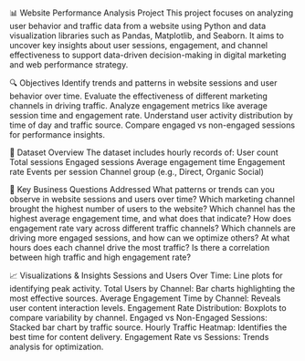 📊 Website Performance Analysis Project
This project focuses on analyzing user behavior and traffic data from a website using Python and data visualization libraries such as Pandas, Matplotlib, and Seaborn. 
It aims to uncover key insights about user sessions, engagement, and channel effectiveness to support data-driven decision-making in digital marketing and web performance strategy.

🔍 Objectives
Identify trends and patterns in website sessions and user behavior over time.
Evaluate the effectiveness of different marketing channels in driving traffic.
Analyze engagement metrics like average session time and engagement rate.
Understand user activity distribution by time of day and traffic source.
Compare engaged vs non-engaged sessions for performance insights.

📁 Dataset Overview
The dataset includes hourly records of:
User count
Total sessions
Engaged sessions
Average engagement time
Engagement rate
Events per session
Channel group (e.g., Direct, Organic Social)

🧠 Key Business Questions Addressed
What patterns or trends can you observe in website sessions and users over time?
Which marketing channel brought the highest number of users to the website?
Which channel has the highest average engagement time, and what does that indicate?
How does engagement rate vary across different traffic channels?
Which channels are driving more engaged sessions, and how can we optimize others?
At what hours does each channel drive the most traffic?
Is there a correlation between high traffic and high engagement rate?

📈 Visualizations & Insights
Sessions and Users Over Time: Line plots for identifying peak activity.
Total Users by Channel: Bar charts highlighting the most effective sources.
Average Engagement Time by Channel: Reveals user content interaction levels.
Engagement Rate Distribution: Boxplots to compare variability by channel.
Engaged vs Non-Engaged Sessions: Stacked bar chart by traffic source.
Hourly Traffic Heatmap: Identifies the best time for content delivery.
Engagement Rate vs Sessions: Trends analysis for optimization.
